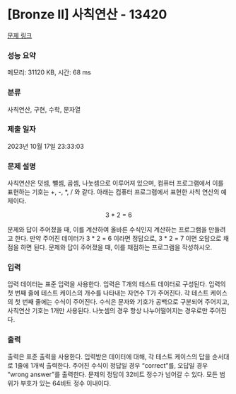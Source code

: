 # [Bronze II] 사칙연산 - 13420 

[문제 링크](https://www.acmicpc.net/problem/13420) 

### 성능 요약

메모리: 31120 KB, 시간: 68 ms

### 분류

사칙연산, 구현, 수학, 문자열

### 제출 일자

2023년 10월 17일 23:33:03

### 문제 설명

<p>사칙연산은 덧셈, 뺄셈, 곱셈, 나눗셈으로 이루어져 있으며, 컴퓨터 프로그램에서 이를 표현하는 기호는 +, -, *, / 와 같다. 아래는 컴퓨터 프로그램에서 표현한 사칙 연산의 예제이다.</p>

<p style="text-align:center">3 * 2 = 6</p>

<p>문제와 답이 주어졌을 때, 이를 계산하여 올바른 수식인지 계산하는 프로그램을 만들려고 한다. 만약 주어진 데이터가 3 * 2 = 6 이라면 정답으로, 3 * 2 = 7 이면 오답으로 채점을 하면 된다. 문제와 답이 주어졌을 때, 이를 채점하는 프로그램을 작성하시오.</p>

### 입력 

 <p>입력 데이터는 표준 입력을 사용한다. 입력은 T개의 테스트 데이터로 구성된다. 입력의 첫 번째 줄에 테스트 케이스의 개수를 나타내는 자연수 T가 주어진다. 각 테스트 케이스의 첫 번째 줄에는 수식이 주어진다. 수식은 문자와 기호가 공백으로 구분되어 주어지고, 사칙연산 기호는 1개만 사용된다. 나눗셈의 경우 항상 나누어떨어지는 경우로만 주어진다.</p>

### 출력 

 <p>출력은 표준 출력을 사용한다. 입력받은 데이터에 대해, 각 테스트 케이스의 답을 순서대로 1줄에 1개씩 출력한다. 주어진 수식이 정답일 경우 “correct”를, 오답일 경우 “wrong answer”를 출력한다. 문제의 정답이 32비트 정수가 넘어갈 수 있다. 모든 범위가 부호가 있는 64비트 정수 이내이다.</p>

